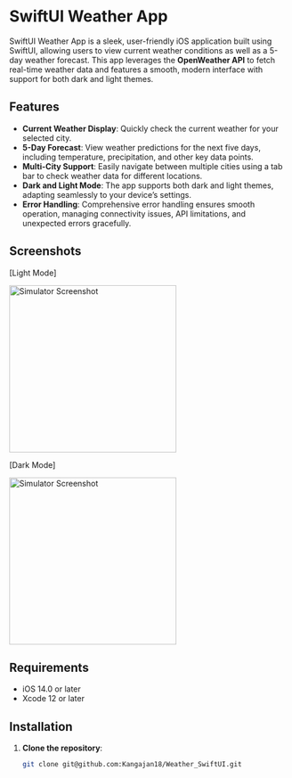 # SwiftUI Weather App

SwiftUI Weather App is a sleek, user-friendly iOS application built using SwiftUI, allowing users to view current weather conditions as well as a 5-day weather forecast. This app leverages the **OpenWeather API** to fetch real-time weather data and features a smooth, modern interface with support for both dark and light themes.

## Features

- **Current Weather Display**: Quickly check the current weather for your selected city.
- **5-Day Forecast**: View weather predictions for the next five days, including temperature, precipitation, and other key data points.
- **Multi-City Support**: Easily navigate between multiple cities using a tab bar to check weather data for different locations.
- **Dark and Light Mode**: The app supports both dark and light themes, adapting seamlessly to your device’s settings.
- **Error Handling**: Comprehensive error handling ensures smooth operation, managing connectivity issues, API limitations, and unexpected errors gracefully.
  
## Screenshots
[Light Mode]

<img src="https://github.com/user-attachments/assets/2e5c9fbf-2cc4-43a6-901b-76b8ab32b523" alt="Simulator Screenshot" width="300"/>

[Dark Mode]

<img src="https://github.com/user-attachments/assets/5544ae6c-5f2f-4e70-ad00-313a071f1c80" alt="Simulator Screenshot" width="300"/>

## Requirements

- iOS 14.0 or later
- Xcode 12 or later

## Installation

1. **Clone the repository**:
   ```bash
   git clone git@github.com:Kangajan18/Weather_SwiftUI.git
